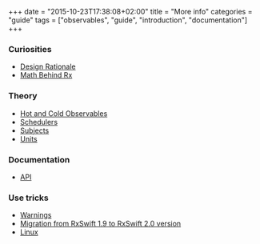 +++
date = "2015-10-23T17:38:08+02:00"
title = "More info"
categories = "guide"
tags = ["observables", "guide", "introduction", "documentation"]
+++

### Curiosities

* [Design Rationale](/intro/design-rationale)
* [Math Behind Rx](/intro/math-behind-rx)


### Theory

* [Hot and Cold Observables](/intro/hot-and-cold-observables)
* [Schedulers](/intro/schedulers)
* [Subjects](/intro/subjects)
* [Units](/intro/units)


### Documentation

* [API](/intro/api)


### Use tricks

* [Warnings](/intro/warnings)
* [Migration from RxSwift 1.9 to RxSwift 2.0 version](/intro/migration)
* [Linux](/intro/linux)